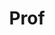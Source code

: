 ---
layout: person
given: Gábor
family: Csányi
department: Department of Engineering
title: Prof
job_title: Professor of Molecular Modelling
crsid: gc121
image: /assets/upload/Csanyi_Gabor.jpeg
webpage: http://www.eng.cam.ac.uk/profiles/gc121
biography: "My expertise is in atomistic simulation, particularly in multi scale modelling
  that couples quantum mechanics to larger length scales. I am currently engaged in
  applying machine learning and other data intensive techniques to materials modelling
  problems, such as deriving force fields (interatomic potentials) from ab initio
  electronic structure data. Also interested in statistical problems in molecular
  dynamics, e.g. in enhanced sampling algorithms that can be used explore the global
  configuration space of materials and molecules. \n\nI help run the Lennard-Jones
  Centre, which has a seminar series where we often discuss the application of machine
  learning to physics, chemistry and materials science problems. "
---